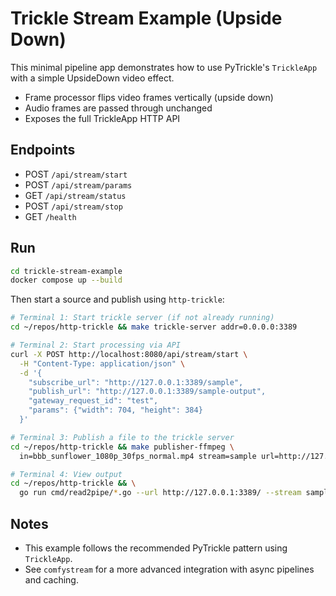 # Trickle Stream Example (Upside Down)

This minimal pipeline app demonstrates how to use PyTrickle's `TrickleApp` with a simple UpsideDown video effect.

- Frame processor flips video frames vertically (upside down)
- Audio frames are passed through unchanged
- Exposes the full TrickleApp HTTP API

## Endpoints

- POST `/api/stream/start`
- POST `/api/stream/params`
- GET  `/api/stream/status`
- POST `/api/stream/stop`
- GET  `/health`

## Run

```bash
cd trickle-stream-example
docker compose up --build
```

Then start a source and publish using `http-trickle`:

```bash
# Terminal 1: Start trickle server (if not already running)
cd ~/repos/http-trickle && make trickle-server addr=0.0.0.0:3389

# Terminal 2: Start processing via API
curl -X POST http://localhost:8080/api/stream/start \
  -H "Content-Type: application/json" \
  -d '{
    "subscribe_url": "http://127.0.0.1:3389/sample",
    "publish_url": "http://127.0.0.1:3389/sample-output",
    "gateway_request_id": "test",
    "params": {"width": 704, "height": 384}
  }'

# Terminal 3: Publish a file to the trickle server
cd ~/repos/http-trickle && make publisher-ffmpeg \
  in=bbb_sunflower_1080p_30fps_normal.mp4 stream=sample url=http://127.0.0.1:3389

# Terminal 4: View output
cd ~/repos/http-trickle && \
  go run cmd/read2pipe/*.go --url http://127.0.0.1:3389/ --stream sample-output | ffplay -probesize 64 -
```

## Notes

- This example follows the recommended PyTrickle pattern using `TrickleApp`.
- See `comfystream` for a more advanced integration with async pipelines and caching.


